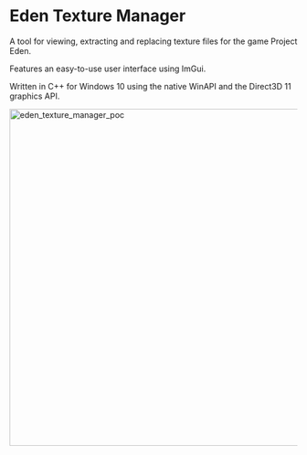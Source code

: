 # Eden Texture Manager
A tool for viewing, extracting and replacing texture files for the game Project Eden.


Features an easy-to-use user interface using ImGui.


Written in C++ for Windows 10 using the native WinAPI and the Direct3D 11 graphics API.


<img width="590" alt="eden_texture_manager_poc" src="https://user-images.githubusercontent.com/94763702/200183533-ceb649ee-1d7a-4561-9d61-c2a0772413e7.png">

